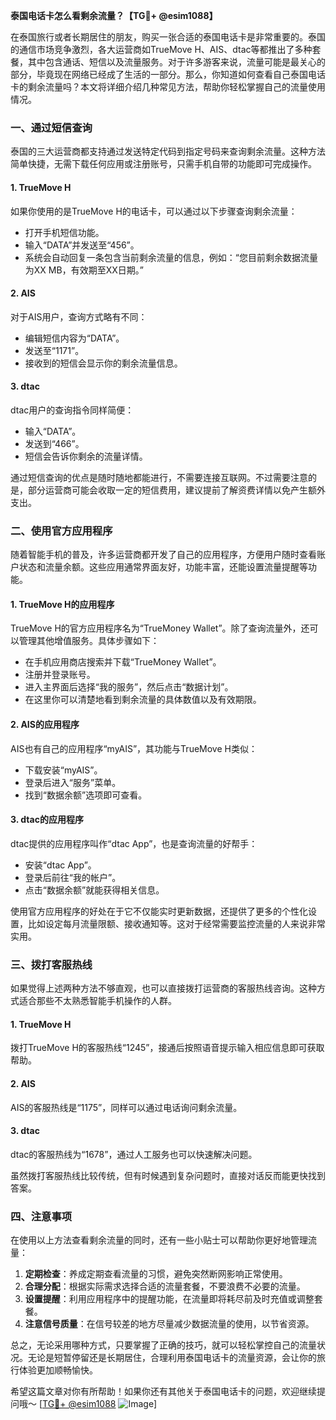**泰国电话卡怎么看剩余流量？【TG💪+ @esim1088】**

在泰国旅行或者长期居住的朋友，购买一张合适的泰国电话卡是非常重要的。泰国的通信市场竞争激烈，各大运营商如TrueMove H、AIS、dtac等都推出了多种套餐，其中包含通话、短信以及流量服务。对于许多游客来说，流量可能是最关心的部分，毕竟现在网络已经成了生活的一部分。那么，你知道如何查看自己泰国电话卡的剩余流量吗？本文将详细介绍几种常见方法，帮助你轻松掌握自己的流量使用情况。

### **一、通过短信查询**

泰国的三大运营商都支持通过发送特定代码到指定号码来查询剩余流量。这种方法简单快捷，无需下载任何应用或注册账号，只需手机自带的功能即可完成操作。

#### **1. TrueMove H**
如果你使用的是TrueMove H的电话卡，可以通过以下步骤查询剩余流量：
- 打开手机短信功能。
- 输入“DATA”并发送至“456”。
- 系统会自动回复一条包含当前剩余流量的信息，例如：“您目前剩余数据流量为XX MB，有效期至XX日期。”

#### **2. AIS**
对于AIS用户，查询方式略有不同：
- 编辑短信内容为“DATA”。
- 发送至“1171”。
- 接收到的短信会显示你的剩余流量信息。

#### **3. dtac**
dtac用户的查询指令同样简便：
- 输入“DATA”。
- 发送到“466”。
- 短信会告诉你剩余的流量详情。

通过短信查询的优点是随时随地都能进行，不需要连接互联网。不过需要注意的是，部分运营商可能会收取一定的短信费用，建议提前了解资费详情以免产生额外支出。

### **二、使用官方应用程序**

随着智能手机的普及，许多运营商都开发了自己的应用程序，方便用户随时查看账户状态和流量余额。这些应用通常界面友好，功能丰富，还能设置流量提醒等功能。

#### **1. TrueMove H的应用程序**
TrueMove H的官方应用程序名为“TrueMoney Wallet”。除了查询流量外，还可以管理其他增值服务。具体步骤如下：
- 在手机应用商店搜索并下载“TrueMoney Wallet”。
- 注册并登录账号。
- 进入主界面后选择“我的服务”，然后点击“数据计划”。
- 在这里你可以清楚地看到剩余流量的具体数值以及有效期限。

#### **2. AIS的应用程序**
AIS也有自己的应用程序“myAIS”，其功能与TrueMove H类似：
- 下载安装“myAIS”。
- 登录后进入“服务”菜单。
- 找到“数据余额”选项即可查看。

#### **3. dtac的应用程序**
dtac提供的应用程序叫作“dtac App”，也是查询流量的好帮手：
- 安装“dtac App”。
- 登录后前往“我的帐户”。
- 点击“数据余额”就能获得相关信息。

使用官方应用程序的好处在于它不仅能实时更新数据，还提供了更多的个性化设置，比如设定每月流量限额、接收通知等。这对于经常需要监控流量的人来说非常实用。

### **三、拨打客服热线**

如果觉得上述两种方法不够直观，也可以直接拨打运营商的客服热线咨询。这种方式适合那些不太熟悉智能手机操作的人群。

#### **1. TrueMove H**
拨打TrueMove H的客服热线“1245”，接通后按照语音提示输入相应信息即可获取帮助。

#### **2. AIS**
AIS的客服热线是“1175”，同样可以通过电话询问剩余流量。

#### **3. dtac**
dtac的客服热线为“1678”，通过人工服务也可以快速解决问题。

虽然拨打客服热线比较传统，但有时候遇到复杂问题时，直接对话反而能更快找到答案。

### **四、注意事项**

在使用以上方法查看剩余流量的同时，还有一些小贴士可以帮助你更好地管理流量：

1. **定期检查**：养成定期查看流量的习惯，避免突然断网影响正常使用。
2. **合理分配**：根据实际需求选择合适的流量套餐，不要浪费不必要的流量。
3. **设置提醒**：利用应用程序中的提醒功能，在流量即将耗尽前及时充值或调整套餐。
4. **注意信号质量**：在信号较差的地方尽量减少数据流量的使用，以节省资源。

总之，无论采用哪种方式，只要掌握了正确的技巧，就可以轻松掌控自己的流量状况。无论是短暂停留还是长期居住，合理利用泰国电话卡的流量资源，会让你的旅行体验更加顺畅愉快。

希望这篇文章对你有所帮助！如果你还有其他关于泰国电话卡的问题，欢迎继续提问哦～ [[TG💪+ @esim1088](https://t.me/s/esim1088) ![Image](https://i.postimg.cc/4NQfJmqS/Snipaste-2025-05-13-00-14-12.png)]
